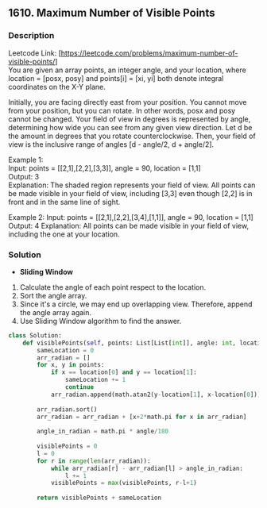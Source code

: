 ## 1610. Maximum Number of Visible Points

### Description
Leetcode Link: [https://leetcode.com/problems/maximum-number-of-visible-points/]  
You are given an array points, an integer angle, and your location, where location = [posx, posy] and points[i] = [xi, yi] both denote integral coordinates on the X-Y plane.

Initially, you are facing directly east from your position. You cannot move from your position, but you can rotate. In other words, posx and posy cannot be changed. Your field of view in degrees is represented by angle, determining how wide you can see from any given view direction. Let d be the amount in degrees that you rotate counterclockwise. Then, your field of view is the inclusive range of angles [d - angle/2, d + angle/2].

Example 1:  
Input: points = [[2,1],[2,2],[3,3]], angle = 90, location = [1,1]  
Output: 3  
Explanation: The shaded region represents your field of view. All points can be made visible in your field of view, including [3,3] even though [2,2] is in front and in the same line of sight.  

Example 2:
Input: points = [[2,1],[2,2],[3,4],[1,1]], angle = 90, location = [1,1]
Output: 4
Explanation: All points can be made visible in your field of view, including the one at your location.

### Solution
* **Sliding Window**
1. Calculate the angle of each point respect to the location.
2. Sort the angle array.
3. Since it's a circle, we may end up overlapping view. Therefore, append the angle array again.
4. Use Sliding Window algorithm to find the answer.

```python
class Solution:
    def visiblePoints(self, points: List[List[int]], angle: int, location: List[int]) -> int:
        sameLocation = 0
        arr_radian = []
        for x, y in points:
            if x == location[0] and y == location[1]:
                sameLocation += 1
                continue
            arr_radian.append(math.atan2(y-location[1], x-location[0]))
        
        arr_radian.sort()
        arr_radian = arr_radian + [x+2*math.pi for x in arr_radian]
        
        angle_in_radian = math.pi * angle/180
        
        visiblePoints = 0
        l = 0
        for r in range(len(arr_radian)):
            while arr_radian[r] - arr_radian[l] > angle_in_radian:
                l += 1
            visiblePoints = max(visiblePoints, r-l+1)
            
        return visiblePoints + sameLocation
```